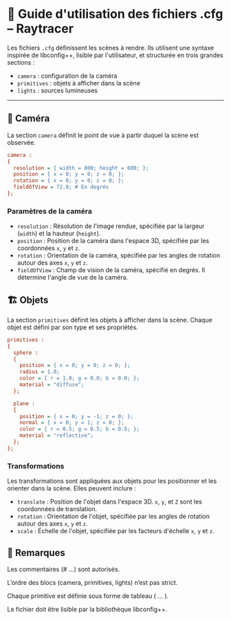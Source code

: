# 🧾 Guide d'utilisation des fichiers .cfg – Raytracer

Les fichiers `.cfg` définissent les scènes à rendre. Ils utilisent une syntaxe inspirée de libconfig++, lisible par l'utilisateur, et structurée en trois grandes sections :

- `camera` : configuration de la caméra
- `primitives` : objets à afficher dans la scène
- `lights` : sources lumineuses

---

## 🎥 Caméra

La section `camera` définit le point de vue à partir duquel la scène est observée.

```cfg
camera :
{
  resolution = { width = 800; height = 600; };
  position = { x = 0; y = 0; z = 0; };
  rotation = { x = 0; y = 0; z = 0; };
  fieldOfView = 72.0; # En degrés
};
```

### Paramètres de la caméra

- `resolution` : Résolution de l'image rendue, spécifiée par la largeur (`width`) et la hauteur (`height`).
- `position` : Position de la caméra dans l'espace 3D, spécifiée par les coordonnées `x`, `y` et `z`.
- `rotation` : Orientation de la caméra, spécifiée par les angles de rotation autour des axes `x`, `y` et `z`.
- `fieldOfView` : Champ de vision de la caméra, spécifié en degrés. Il détermine l'angle de vue de la caméra.

## 🏗️ Objets

La section `primitives` définit les objets à afficher dans la scène. Chaque objet est défini par son type et ses propriétés.

```cfg
primitives :
{
  sphere :
  {
    position = { x = 0; y = 0; z = 0; };
    radius = 1.0;
    color = { r = 1.0; g = 0.0; b = 0.0; };
    material = "diffuse";
  };

  plane :
  {
    position = { x = 0; y = -1; z = 0; };
    normal = { x = 0; y = 1; z = 0; };
    color = { r = 0.5; g = 0.5; b = 0.5; };
    material = "reflective";
  };
};
```

### Transformations

Les transformations sont appliquées aux objets pour les positionner et les orienter dans la scène. Elles peuvent inclure :
- `translate` : Position de l'objet dans l'espace 3D. `x`, `y`, et `Z` sont les coordonnées de translation.
- `rotation` : Orientation de l'objet, spécifiée par les angles de rotation autour des axes `x`, `y` et `z`.
- `scale` : Échelle de l'objet, spécifiée par les facteurs d'échelle `x`, `y` et `z`.

## 📌 Remarques

Les commentaires (# ...) sont autorisés.

L’ordre des blocs (camera, primitives, lights) n’est pas strict.

Chaque primitive est définie sous forme de tableau ( ... ).

Le fichier doit être lisible par la bibliothèque libconfig++.
